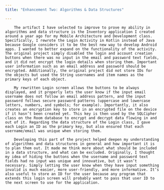 ```yaml
---
title: "Enhancement Two: Algorithms & Data Structures"

---
```


        The artifact I have selected to improve to prove my ability in algorithms and data structure is the Inventory application I created around a year ago for my Mobile Architecture and Development class. Specifically, I rewrote the Login Activity in Kotlin instead of Java because Google considers it to be the best new way to develop Android apps. I wanted to better expand on the functionality of the activity. The original project simply disabled the login and account creation buttons when there was no input in the email and password text fields, and it did not encrypt the login details when storing them. Important user information such as an email address and password should be encrypted. Additionally, the original project did not store IDs for the objects but used the String usernames and item names as the primary keys of each object.
  
        My rewritten Login screen allows the buttons to be always displayed, and it properly lets the user know if the input email username does not follow an email address pattern, and the input password follows secure password patterns (uppercase and lowercase letters, numbers, and symbols; for example). Importantly, it also creates an encryption key to store in an encrypted file on the device if it hasn’t been created yet. This key is then used by the SQLCipher class on the Room database to encrypt and decrypt data flowing in and out of it. Regarding the data structure of the Login class, I gave each Login an ID as the primary key, but also ensured that each username/email was unique when storing them.
  
        Developing this part of the project helped deepen my understanding of algorithms and data structures in general and how important it is to plan them out. It made me think more about what should be included in a data structure, and what can be excluded. Originally, I thought my idea of hiding the buttons when the username and password text fields had no input was unique and innovative, but it wasn’t necessary. Simply letting the user know when they have input something invalid is much easier, more user-friendly, and more informative. It’s also useful to store an ID for the user because any program that extends this login screen will probably want to pass that user ID to the next screen to use for the application.
